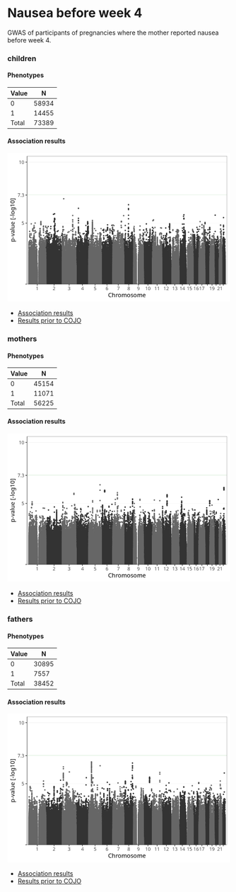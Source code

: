 # Nausea before week 4
GWAS of participants of pregnancies where the mother reported nausea before week 4.

### children

#### Phenotypes
| Value | N |
| ----- | - |
| 0 | 58934 |
| 1 | 14455 |
| Total | 73389 |

#### Association results
![](regenie/nausea_before_4w/figures/pop_children_pheno_nausea_before_4w_mh.png)
- [Association results](regenie/nausea_before_4w/pop_children_pheno_nausea_before_4w.md)
- [Results prior to COJO](regenie_no_cojo/nausea_before_4w/pop_children_pheno_nausea_before_4w.md)

### mothers

#### Phenotypes
| Value | N |
| ----- | - |
| 0 | 45154 |
| 1 | 11071 |
| Total | 56225 |

#### Association results
![](regenie/nausea_before_4w/figures/pop_mothers_pheno_nausea_before_4w_mh.png)
- [Association results](regenie/nausea_before_4w/pop_mothers_pheno_nausea_before_4w.md)
- [Results prior to COJO](regenie_no_cojo/nausea_before_4w/pop_mothers_pheno_nausea_before_4w.md)

### fathers

#### Phenotypes
| Value | N |
| ----- | - |
| 0 | 30895 |
| 1 | 7557 |
| Total | 38452 |

#### Association results
![](regenie/nausea_before_4w/figures/pop_fathers_pheno_nausea_before_4w_mh.png)
- [Association results](regenie/nausea_before_4w/pop_fathers_pheno_nausea_before_4w.md)
- [Results prior to COJO](regenie_no_cojo/nausea_before_4w/pop_fathers_pheno_nausea_before_4w.md)

